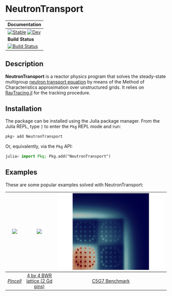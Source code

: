 # NeutronTransport

| **Documentation** |
|:------------ |
| [![Stable](https://img.shields.io/badge/docs-stable-blue.svg)](https://rvignolo.github.io/NeutronTransport.jl/stable/) [![Dev](https://img.shields.io/badge/docs-dev-blue.svg)](https://rvignolo.github.io/NeutronTransport.jl/dev/) |
|**Build Status** |
| [![Build Status](https://github.com/rvignolo/NeutronTransport.jl/workflows/CI/badge.svg)](https://github.com/rvignolo/NeutronTransport.jl/actions) |

## Description

**NeutronTransport** is a reactor physics program that solves the steady-state multigroup [neutron transport equation](https://en.wikipedia.org/wiki/Neutron_transport#Neutron_transport_equation) by means of the Method of Characteristics approximation over unstructured grids. It relies on [RayTracing.jl](https://github.com/rvignolo/RayTracing.jl) for the tracking procedure.

## Installation

The package can be installed using the Julia package manager. From the Julia REPL, type `]` to enter the `Pkg` REPL mode and run:

```julia
pkg> add NeutronTransport
```

Or, equivalently, via the `Pkg` API:

```julia
julia> import Pkg; Pkg.add("NeutronTransport")
```

## Examples

These are some popular examples solved with NeutronTransport:

| ![](https://github.com/rvignolo/NeutronTransport.jl/blob/main/demo/pincell-g1.png)  | ![](https://github.com/rvignolo/NeutronTransport.jl/blob/main/demo/bwr-g2.png) | ![](demo/c5g7-g7.png) |
|:-------------:|:-------------:|:-------------:|
| [*Pincell*](https://github.com/rvignolo/NeutronTransport.jl/blob/main/demo/pincell.jl) | [4 by 4 BWR lattice (2 Gd pins)](https://github.com/rvignolo/NeutronTransport.jl/blob/main/demo/bwr.jl) | [C5G7 Benchmark](https://github.com/rvignolo/NeutronTransport.jl/blob/main/demo/c5g7.jl) |

